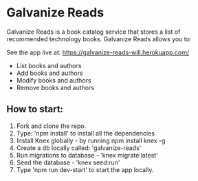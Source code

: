 <h1>Galvanize Reads</h1>

Galvanize Reads is a book catalog service that stores a list of recommended technology books. Galvanize Reads allows you to:

See the app live at: https://galvanize-reads-will.herokuapp.com/

* List books and authors
* Add books and authors
* Modify books and authors
* Remove books and authors


<h2>How to start:</h2>

1. Fork and clone the repo.
2. Type: 'npm install' to install all the dependencies
3. Install Knex globally - by running npm install knex -g
4. Create a db locally called: 'galvanize-reads'
5. Run migrations to database - 'knex migrate:latest'
6. Seed the database - 'knex seed:run'
7. Type 'npm run dev-start' to start the app locally.
